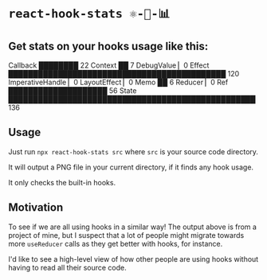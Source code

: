 # `react-hook-stats ⚛️-🎣-📊`

## Get stats on your hooks usage like this:

Callback         ████████ 22
Context          ██ 7
DebugValue       ▏0
Effect           ████████████████████████████████████████████ 120
ImperativeHandle ▏0
LayoutEffect     ▏0
Memo             ██ 6
Reducer          ▏0
Ref              ████████████████████ 56
State            ██████████████████████████████████████████████████ 136

## Usage

Just run `npx react-hook-stats src` where `src` is your source code directory.

It will output a PNG file in your current directory, if it finds any hook usage.

It only checks the built-in hooks.

## Motivation

To see if we are all using hooks in a similar way! The output above is from a project of mine, but I suspect that a lot of people might migrate towards more `useReducer` calls as they get better with hooks, for instance.

I'd like to see a high-level view of how other people are using hooks without having to read all their source code.
